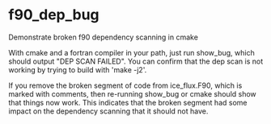# f90_dep_bug
Demonstrate broken f90 dependency scanning in cmake

With cmake and a fortran compiler in your path, just run show_bug, which should output "DEP SCAN FAILED". 
You can confirm that the dep scan is not working by trying to build with 'make -j2'.

If you remove the broken segment of code from ice_flux.F90, which is marked with comments, then re-running show_bug
or cmake should show that things now work. This indicates that the broken segment had some impact on the dependency
scanning that it should not have.
